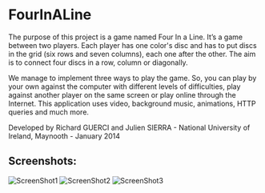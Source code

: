 # FourInALine  
  
The purpose of this project is a game named Four In a Line. It’s a game between two players. Each player has one color's disc and has to put discs in the grid (six rows and seven columns), each one after the other. The aim is to connect four discs in a row, column or diagonally.  

We manage to implement three ways to play the game. So, you can play by your own against the computer with different levels of difficulties, play against another player on the same screen or play online through the Internet. This application uses video, background music, animations, HTTP queries and much more.  
  
Developed by Richard GUERCI and Julien SIERRA - National University of Ireland, Maynooth - January 2014  
  
## Screenshots:  
  
![ScreenShot1](https://raw.github.com/RedFish/FourInALine/master/Screenshots/Screenshot_1.png)
![ScreenShot2](https://raw.github.com/RedFish/FourInALine/master/Screenshots/Screenshot_2.png)
![ScreenShot3](https://raw.github.com/RedFish/FourInALine/master/Screenshots/Screenshot_3.png)
